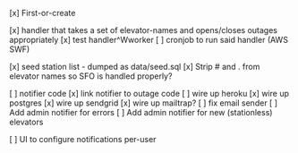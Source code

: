 [x] First-or-create

[x] handler that takes a set of elevator-names and opens/closes outages appropriately
[x] test handler^Wworker
[ ] cronjob to run said handler (AWS SWF)

[x] seed station list - dumped as data/seed.sql
[x] Strip # and . from elevator names so SFO is handled properly?

[ ] notifier code
[x] link notifier to outage code
[ ] wire up heroku
  [x] wire up postgres
  [x] wire up sendgrid
  [x] wire up mailtrap?
[ ] fix email sender
[ ] Add admin notifier for errors
[ ] Add admin notifier for new (stationless) elevators

[ ] UI to configure notifications per-user
